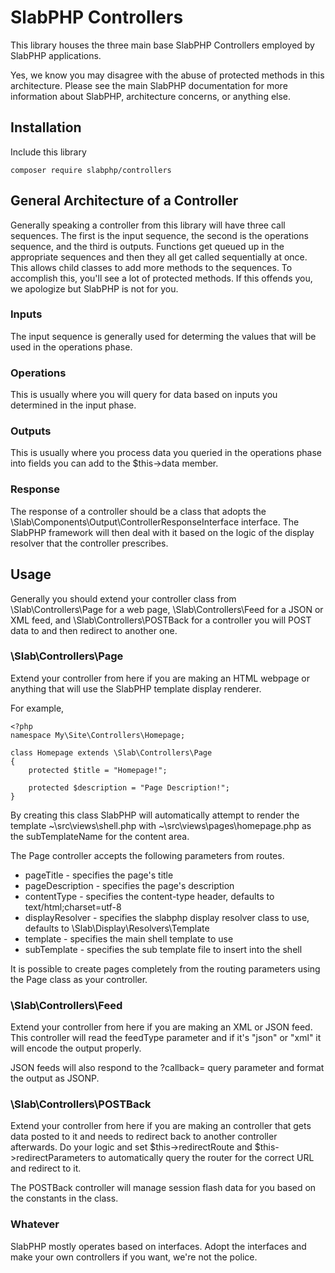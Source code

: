# SlabPHP Controllers

This library houses the three main base SlabPHP Controllers employed by SlabPHP applications.

Yes, we know you may disagree with the abuse of protected methods in this architecture. Please see the main SlabPHP documentation for more information about SlabPHP, architecture concerns, or anything else.  

## Installation

Include this library

    composer require slabphp/controllers

## General Architecture of a Controller

Generally speaking a controller from this library will have three call sequences. The first is the input sequence, the second is the operations sequence, and the third is outputs. Functions get queued up in the appropriate sequences and then they all get called sequentially at once. This allows child classes to add more methods to the sequences. To accomplish this, you'll see a lot of protected methods. If this offends you, we apologize but SlabPHP is not for you. 

### Inputs

The input sequence is generally used for determing the values that will be used in the operations phase.

### Operations

This is usually where you will query for data based on inputs you determined in the input phase.

### Outputs

This is usually where you process data you queried in the operations phase into fields you can add to the $this->data member.

### Response

The response of a controller should be a class that adopts the \Slab\Components\Output\ControllerResponseInterface interface. The SlabPHP framework will then deal with it based on the logic of the display resolver that the controller prescribes.   
    
## Usage

Generally you should extend your controller class from \Slab\Controllers\Page for a web page, \Slab\Controllers\Feed for a JSON or XML feed, and \Slab\Controllers\POSTBack for a controller you will POST data to and then redirect to another one.

### \Slab\Controllers\Page

Extend your controller from here if you are making an HTML webpage or anything that will use the SlabPHP template display renderer.

For example,

    <?php
    namespace My\Site\Controllers\Homepage;
    
    class Homepage extends \Slab\Controllers\Page
    {
        protected $title = "Homepage!";
        
        protected $description = "Page Description!";
    }
    
By creating this class SlabPHP will automatically attempt to render the template ~\src\views\shell.php with ~\src\views\pages\homepage.php as the subTemplateName for the content area.

The Page controller accepts the following parameters from routes.

 * pageTitle - specifies the page's title
 * pageDescription - specifies the page's description
 * contentType - specifies the content-type header, defaults to text/html;charset=utf-8
 * displayResolver - specifies the slabphp display resolver class to use, defaults to \Slab\Display\Resolvers\Template
 * template - specifies the main shell template to use
 * subTemplate - specifies the sub template file to insert into the shell

It is possible to create pages completely from the routing parameters using the Page class as your controller.

### \Slab\Controllers\Feed

Extend your controller from here if you are making an XML or JSON feed. This controller will read the feedType parameter and if it's "json" or "xml" it will encode the output properly.

JSON feeds will also respond to the ?callback= query parameter and format the output as JSONP.

### \Slab\Controllers\POSTBack

Extend your controller from here if you are making an controller that gets data posted to it and needs to redirect back to another controller afterwards. Do your logic and set $this->redirectRoute and $this->redirectParameters to automatically query the router for the correct URL and redirect to it.

The POSTBack controller will manage session flash data for you based on the constants in the class.

### Whatever

SlabPHP mostly operates based on interfaces. Adopt the interfaces and make your own controllers if you want, we're not the police.

